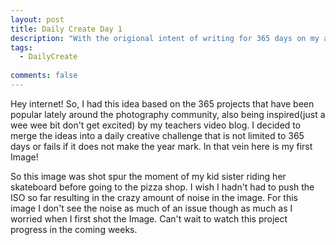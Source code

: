 ```yaml
---
layout: post
title: Daily Create Day 1
description: "With the origional intent of writing for 365 days on my art making pracitce, here is the 9 day attempt."
tags:
  - DailyCreate
 
comments: false
---
```



Hey internet! So, I had this idea based on the 365 projects that have been popular lately around the photography community, also being inspired(just a wee wee bit don't get excited) by my teachers video blog. I decided to merge the ideas into a daily creative challenge that is not limited to 365 days or fails if it does not make the year mark. In that vein here is my first Image! 

So this image was shot spur the moment of my kid sister riding her skateboard before going to the pizza shop. I wish I hadn't had to push the ISO so far resulting in the crazy amount of noise in the image. For this image I don't see the noise as much of an issue though as much as I worried when I first shot the Image. Can't wait to watch this project progress in the coming weeks.  